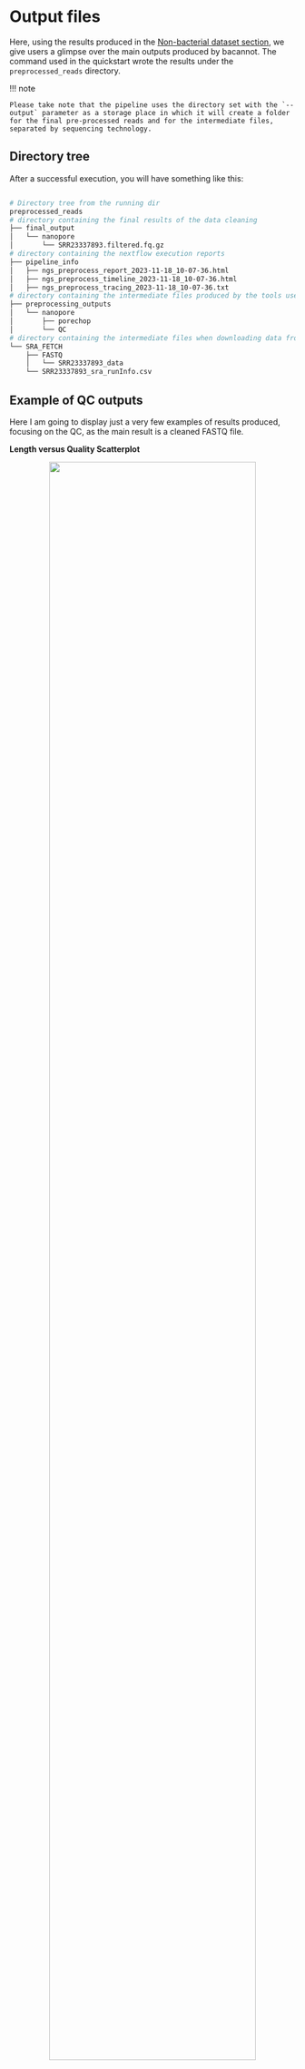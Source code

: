 # Output files

Here, using the results produced in the [Non-bacterial dataset section](non_bacteria.md#), we give users a glimpse over the main outputs produced by bacannot. The command used in the quickstart wrote the results under the `preprocessed_reads` directory.

!!! note

    Please take note that the pipeline uses the directory set with the `--output` parameter as a storage place in which it will create a folder for the final pre-processed reads and for the intermediate files, separated by sequencing technology.

## Directory tree

After a successful execution, you will have something like this:

```bash

# Directory tree from the running dir
preprocessed_reads
# directory containing the final results of the data cleaning
├── final_output                   
│   └── nanopore
│       └── SRR23337893.filtered.fq.gz
# directory containing the nextflow execution reports
├── pipeline_info
│   ├── ngs_preprocess_report_2023-11-18_10-07-36.html
│   ├── ngs_preprocess_timeline_2023-11-18_10-07-36.html
│   ├── ngs_preprocess_tracing_2023-11-18_10-07-36.txt
# directory containing the intermediate files produced by the tools used during pre-processing, and, QC
├── preprocessing_outputs
│   └── nanopore
│       ├── porechop
│       └── QC
# directory containing the intermediate files when downloading data from SRA
└── SRA_FETCH
    ├── FASTQ
    │   └── SRR23337893_data
    └── SRR23337893_sra_runInfo.csv
```

## Example of QC outputs

Here I am going to display just a very few examples of results produced, focusing on the QC, as the main result is a cleaned FASTQ file.

**Length versus Quality Scatterplot**

<center>
  <img src="../assets/LengthvsQualityScatterPlot_dot.png" width="85%">
</center>

**NanoPlot Report HTML**

Open it [here](../assets/NanoPlot-report.html).

**NanoStats Report TXT**

Open it [here](../assets/NanoStats.txt).
